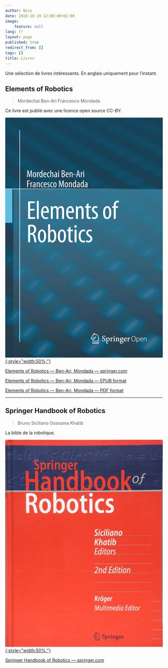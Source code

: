 ```yaml
---
author: Nico
date: 2019-10-19 12:00:00+02:00
image:
    feature: null
lang: fr
layout: page
published: true
redirect_from: []
tags: []
title: Livres
---
```


Une sélection de livres intéressants. En anglais uniquement pour l’instant.

## Elements of Robotics

> Mordechai Ben-Ari
> Francesco Mondada

Ce livre est publié avec une licence open source CC-BY.

[![Book Cover Elements of Robotics — Ben-Ari, Mondada — ouilogique.com][img_1]{:style="width:50%;"}][img_1]

[img_1]: ../files/2019-10-19-livres/images/2018_Book_ElementsOfRobotics.jpg

[Elements of Robotics — Ben-Ari, Mondada — springer.com](https://link.springer.com/book/10.1007/978-3-319-62533-1)

[Elements of Robotics — Ben-Ari, Mondada — EPUB format](../files/2019-10-19-livres/docs/2018_Book_ElementsOfRobotics.epub)

[Elements of Robotics — Ben-Ari, Mondada — PDF format](../files/2019-10-19-livres/docs/2018_Book_ElementsOfRobotics.pdf)

---

## Springer Handbook of Robotics

> Bruno Siciliano
> Oussama Khatib

La bible de la robotique.

[![Springer Handbook of Robotics — Siciliano, Khatib — ouilogique.com][img_2]{:style="width:50%;"}][img_2]

[img_2]: ../files/2019-10-19-livres/images/SpringerHandbookOfRobotics.jpg

[Springer Handbook of Robotics — springer.com](https://www.springer.com/gp/book/9783540303015)
